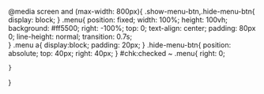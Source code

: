 @media screen and (max-width: 800px){
	.show-menu-btn,.hide-menu-btn{
		display: block;
	}
	.menu{
		position: fixed;
		width: 100%;
		height: 100vh;
		background: #ff5500;
		right: -100%; 
		top: 0;
		text-align: center;
		padding: 80px 0;
		line-height: normal;
		transition: 0.7s;  
	}
	.menu a{ 
		display:block; 
		padding: 20px; 
	}
	.hide-menu-btn{
		position: absolute;
		top: 40px;
		right: 40px;
	}
	#chk:checked ~ .menu{
		right: 0;

	}
}
